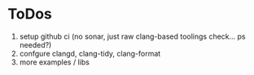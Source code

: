 # ToDos

1. setup github ci (no sonar, just raw clang-based toolings check... ps needed?)
2. confgure clangd, clang-tidy, clang-format
3. more examples / libs
